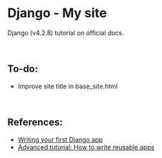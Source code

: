 # Django - My site

Django (v4.2.8) tutorial on official docs.

<br>

## To-do:

- Improve site title in base_site.html

<br>

## References:

- [Writing your first Django app](https://docs.djangoproject.com/en/4.2/intro/tutorial01/)
- [Advanced tutorial: How to write reusable apps](https://docs.djangoproject.com/en/4.2/intro/reusable-apps/)

